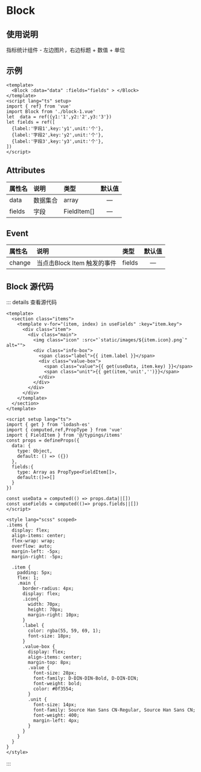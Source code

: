 

<script setup>
import { ref} from 'vue'
import Block from './block-1.vue'
let  data = ref({y1:'1',y2:'2',y3:'3'})
let fields = ref([
  {label:'字段1',key:'y1',unit:'个'},
  {label:'字段2',key:'y2',unit:'个'},
  {label:'字段3',key:'y3',unit:'个'},
])
</script>
# Block
## 使用说明
指标统计组件 - 左边图片，右边标题 + 数值 + 单位
## 示例
<Block :data="data" :fields="fields" > </Block>
``` vue
<template>
  <Block :data="data" :fields="fields" > </Block>
</template>
<script lang="ts" setup>
import { ref} from 'vue'
import Block from './block-1.vue'
let  data = ref({y1:'1',y2:'2',y3:'3'})
let fields = ref([
  {label:'字段1',key:'y1',unit:'个'},
  {label:'字段2',key:'y2',unit:'个'},
  {label:'字段3',key:'y3',unit:'个'},
])
</script>
```
## Attributes

| 属性名      | 说明        |  类型         |  默认值       | 
| :---        | :---   |   :---  |:----: |
| data   | 数据集合        | array      |—  |
| fields   | 字段      | FieldItem[]      | —  |

## Event

| 属性名      | 说明        |  类型         |  默认值       | 
| :---        | :---   |   :---  |:----: |
| change   | 当点击Block Item 触发的事件        | fields      |—  |

## Block 源代码
::: details 查看源代码
``` vue
<template>
  <section class="items">
    <template v-for="(item, index) in useFields" :key="item.key">
      <div class="item">
        <div class="main">
          <img class="icon" :src="`static/images/${item.icon}.png`" alt="">
          <div class="info-box">
            <span class="label">{{ item.label }}</span>
            <div class="value-box">
              <span class="value">{{ get(useData, item.key) }}</span>
              <span class="unit">{{ get(item,'unit','')}}</span>
            </div>
          </div>
        </div>
      </div>
    </template>
  </section>
</template>

<script setup lang="ts">
import { get } from 'lodash-es'
import { computed,ref,PropType } from 'vue'
import { FieldItem } from '@/typings/items'
const props = defineProps({
  data: {
    type: Object,
    default: () => ({})
  },
  fields:{
    type: Array as PropType<FieldItem[]>,
    default:()=>[]
  }
})

const useData = computed(() => props.data||[])
const useFields = computed(()=> props.fields||[])
</script>

<style lang="scss" scoped>
.items {
  display: flex;
  align-items: center;
  flex-wrap: wrap;
  overflow: auto;
  margin-left: -5px;
  margin-right: -5px;

  .item {
    padding: 5px;
    flex: 1;
    .main {
      border-radius: 4px;
      display: flex;
      .icon{
        width: 70px;
        height: 70px;
        margin-right: 10px;
      }
      .label {
        color: rgba(55, 59, 69, 1);
        font-size: 18px;
      }
      .value-box {
        display: flex;
        align-items: center;
        margin-top: 8px;
        .value {
          font-size: 28px;
          font-family: D-DIN-DIN-Bold, D-DIN-DIN;
          font-weight: bold;
          color: #0f3554;
        }
        .unit {
          font-size: 14px;
          font-family: Source Han Sans CN-Regular, Source Han Sans CN;
          font-weight: 400;
          margin-left: 4px;
        }
      }
    }
  }
}
</style>
``` 
:::

<style module>
.button {
  color: red;
  font-weight: bold;
}
</style>